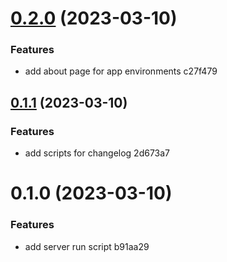 # [0.2.0](/compare/0.1.1...0.2.0) (2023-03-10)


### Features

* add about page for app environments c27f479



## [0.1.1](/compare/0.1.0...0.1.1) (2023-03-10)


### Features

* add scripts for changelog 2d673a7



# 0.1.0 (2023-03-10)


### Features

* add server run script b91aa29



